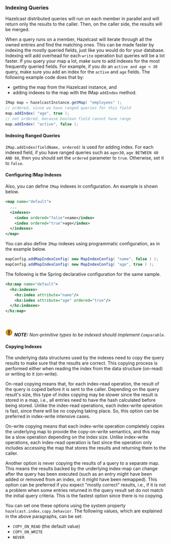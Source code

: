 

### Indexing Queries

Hazelcast distributed queries will run on each member in parallel and will return only the results to the caller.
Then, on the caller side, the results will be merged.

When a query runs on a
member, Hazelcast will iterate through all the owned entries and find the matching ones. This can be made faster by indexing
the mostly queried fields, just like you would do for your database. Indexing will add overhead for each `write`
operation but queries will be a lot faster. If you query your map a lot, make sure to add indexes for the most frequently
queried fields. For example, if you do an `active and age < 30` query, make sure you add an index for the `active` and
`age` fields. The following example code does that by:

- getting the map from the Hazelcast instance, and
- adding indexes to the map with the IMap `addIndex` method.

```java
IMap map = hazelcastInstance.getMap( "employees" );
// ordered, since we have ranged queries for this field
map.addIndex( "age", true );
// not ordered, because boolean field cannot have range
map.addIndex( "active", false );
```

#### Indexing Ranged Queries

`IMap.addIndex(fieldName, ordered)` is used for adding index. For each indexed field, if you have ranged queries such as `age>30`,
`age BETWEEN 40 AND 60`, then you should set the `ordered` parameter to `true`. Otherwise, set it to `false`.

#### Configuring IMap Indexes

Also, you can define `IMap` indexes in configuration. An example is shown below.

```xml
<map name="default">
  ...
  <indexes>
    <index ordered="false">name</index>
    <index ordered="true">age</index>
  </indexes>
</map>
```

You can also define `IMap` indexes using programmatic configuration, as in the example below.

```java
mapConfig.addMapIndexConfig( new MapIndexConfig( "name", false ) );
mapConfig.addMapIndexConfig( new MapIndexConfig( "age", true ) );
```

The following is the Spring declarative configuration for the same sample.

```xml
<hz:map name="default">
  <hz:indexes>
    <hz:index attribute="name"/>
    <hz:index attribute="age" ordered="true"/>
  </hz:indexes>
</hz:map>
```
<br></br>
![image](images/NoteSmall.jpg) ***NOTE:*** *Non-primitive types to be indexed should implement *`Comparable`*.*

#### Copying Indexes

The underlying data structures used by the indexes need to copy the query results to make sure that the results are correct. This copying process is performed either when reading the index from the data structure (on-read) or writing to it (on-write).

On-read copying means that, for each index-read operation, the result of the query is copied before it is sent to the caller. Depending on the query result's size, this type of index copying may be slower since the result is stored in a map, i.e., all entries need to have the hash calculated before being stored. Unlike the index-read operations, each index-write operation is fast, since there will be no copying taking place. So, this option can be preferred in index-write intensive cases.

On-write copying means that each index-write operation completely copies the underlying map to provide the copy-on-write semantics, and this may be a slow operation depending on the index size. Unlike index-write operations, each index-read operation is fast since the operation only includes accessing the map that stores the results and returning them to the caller.

Another option is never copying the results of a query to a separate map. This means the results backed by the underlying index-map can change after the query has been executed (such as an entry might have been added or removed from an index, or it might have been remapped). This option can be preferred if you expect "mostly correct" results, i.e., if it is not a problem when some entries returned in the query result set do not match the initial query criteria. This is the fastest option since there is no copying.

You can set one these options using the system property `hazelcast.index.copy.behavior`. The following values, which are explained in the above paragraphs, can be set:

- `COPY_ON_READ` (the default value)
- `COPY_ON_WRITE`
- `NEVER`